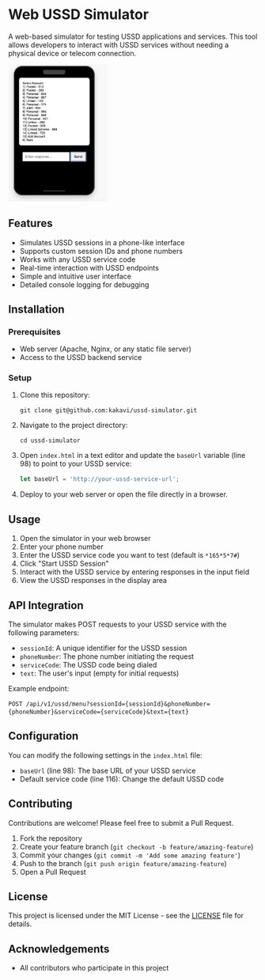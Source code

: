 # Web USSD Simulator

A web-based simulator for testing USSD applications and services. This tool allows developers to interact with USSD services without needing a physical device or telecom connection.

<img src="screen.png" alt="USSD Simulator Screenshot" width="200" />

## Features

- Simulates USSD sessions in a phone-like interface
- Supports custom session IDs and phone numbers
- Works with any USSD service code
- Real-time interaction with USSD endpoints
- Simple and intuitive user interface
- Detailed console logging for debugging

## Installation

### Prerequisites

- Web server (Apache, Nginx, or any static file server)
- Access to the USSD backend service

### Setup

1. Clone this repository:
   ```
   git clone git@github.com:kakavi/ussd-simulator.git
   ```

2. Navigate to the project directory:
   ```
   cd ussd-simulator
   ```

3. Open `index.html` in a text editor and update the `baseUrl` variable (line 98) to point to your USSD service:
   ```javascript
   let baseUrl = 'http://your-ussd-service-url';
   ```

4. Deploy to your web server or open the file directly in a browser.

## Usage

1. Open the simulator in your web browser
2. Enter your phone number
3. Enter the USSD service code you want to test (default is `*165*5*7#`)
4. Click "Start USSD Session"
5. Interact with the USSD service by entering responses in the input field
6. View the USSD responses in the display area

## API Integration

The simulator makes POST requests to your USSD service with the following parameters:

- `sessionId`: A unique identifier for the USSD session
- `phoneNumber`: The phone number initiating the request
- `serviceCode`: The USSD code being dialed
- `text`: The user's input (empty for initial requests)

Example endpoint:
```
POST /api/v1/ussd/menu?sessionId={sessionId}&phoneNumber={phoneNumber}&serviceCode={serviceCode}&text={text}
```

## Configuration

You can modify the following settings in the `index.html` file:

- `baseUrl` (line 98): The base URL of your USSD service
- Default service code (line 116): Change the default USSD code

## Contributing

Contributions are welcome! Please feel free to submit a Pull Request.

1. Fork the repository
2. Create your feature branch (`git checkout -b feature/amazing-feature`)
3. Commit your changes (`git commit -m 'Add some amazing feature'`)
4. Push to the branch (`git push origin feature/amazing-feature`)
5. Open a Pull Request

## License

This project is licensed under the MIT License - see the [LICENSE](LICENSE) file for details.

## Acknowledgements

- All contributors who participate in this project
